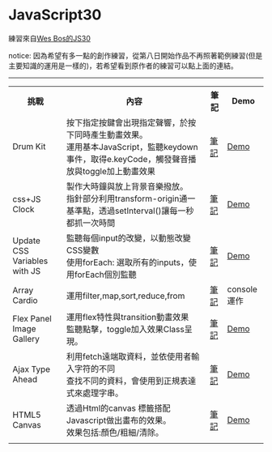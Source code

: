 # JavaScript30
練習來自<a href="https://javascript30.com/">Wes Bos的JS30</a>

notice: 因為希望有多一點的創作練習，從第八日開始作品不再照著範例練習(但是主要知識的運用是一樣的)，若希望看到原作者的練習可以點上面的連結。

<hr>

<table>
    <tr>
    <th>挑戰</th>
    <th>內容</th>
    <th>筆記</th>
    <th>Demo</th>
    </tr>
    <tr>
    <td>Drum Kit</td>
    <td>按下指定按鍵會出現指定聲響，於按下同時產生動畫效果。<br>運用基本JavaScript，監聽keydown事件，取得e.keyCode，觸發聲音播放與toggle加上動畫效果</td>
    <td><a href="https://hoyis-note.coderbridge.io/2021/05/10/day-1-drum-kit-(keyevent)/">筆記</a></td>
    <td><a href="https://hoyi-23.github.io/JavaScript30/JS1-DrumKit/">Demo</a></td>
    </tr>
    <tr>
    <td>css+JS Clock</td>
    <td>製作大時鐘與放上背景音樂撥放。<br>指針部分利用transform-origin通一基準點，透過setInterval()讓每一秒都抓一次時間</td>
    <td><a href="https://hoyis-note.coderbridge.io/2021/05/11/day2-css+js-clock-%E4%BD%BF%E7%94%A8setinterval()/">筆記</a></td>
    <td><a href="https://hoyi-23.github.io/JavaScript30/JS2-CSS%2BJSClock/index.html">Demo</a></td>
    </tr>
    <tr>
    <td>Update CSS Variables with JS</td>
    <td>監聽每個input的改變，以動態改變CSS變數<br>使用forEach: 選取所有的inputs，使用forEach個別監聽</td>
    <td><a href="https://hoyis-note.coderbridge.io/2021/05/12/day-3-update-css-variables-with-js/">筆記</a></td>
    <td><a href="https://hoyi-23.github.io/JavaScript30/JS3-Update%20CSS%20Variables%20with%20JS/">Demo</a></td>
    </tr>
    <tr>
    <td>Array Cardio</td>
    <td>運用filter,map,sort,reduce,from</td>
    <td><a href="https://hoyis-note.coderbridge.io/2021/05/16/JavaScript30-challenge-day4/">筆記</a></td>
    <td>console運作</td>
    </tr>
    <tr>
    <td>Flex Panel Image Gallery</td>
    <td>運用flex特性與transition動畫效果<br>監聽點擊，toggle加入效果Class呈現。</td>
    <td><a href="https://hoyis-note.coderbridge.io/2021/07/20/day-5-flex-panels-image-gallery/">筆記</a></td>
    <td><a href="https://hoyi-23.github.io/JavaScript30/JS5-Flex%20Panel%20Image%20Gallery/">Demo</a></td>
    </tr>
    <tr>
    <td>Ajax Type Ahead</td>
    <td>利用fetch遠端取資料，並依使用者輸入字符的不同<br>查找不同的資料，會使用到正規表達式來處理字串。</td>
    <td><a href="https://hoyis-note.coderbridge.io/2021/07/20/day-6-ajax-type-ahead/">筆記</a></td>
    <td><a href="https://hoyi-23.github.io/JavaScript30/JS6-Ajax%20Type%20Ahead/">Demo</a></td>
    </tr>
    <tr>
    <td>HTML5 Canvas</td>
    <td>透過Html的canvas 標籤搭配Javascript做出畫布的效果。<br>效果包括:顏色/粗細/清除。</td>
    <td><a href="https://hoyis-note.coderbridge.io/2021/07/26/%E8%87%AA%E5%B7%B1%E4%BD%9C%E7%B0%A1%E6%98%93%E5%B0%8F%E7%95%AB%E5%AE%B6-HTML-CSS-JS/">筆記</a></td>
    <td><a href="https://hoyi-23.github.io/JavaScript30/JS7-HTML5%20Canvas/">Demo</a></td>
    </tr>
    <tr>
    <td></td>
    <td></td>
    <td></td>
    <td></td>
    </tr>

</table>
